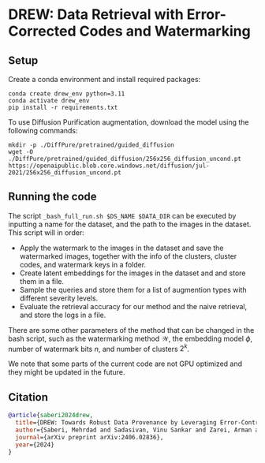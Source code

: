# DREW: Data Retrieval with Error-Corrected Codes and Watermarking

<!-- 
[![Paper](https://img.shields.io/badge/cs.CV-Paper-b31b1b?logo=arxiv&logoColor=red)](https://arxiv.org/abs/2406.02836)

> **DREW : Towards Robust Data Provenance by Leveraging Error-Controlled Watermarking**<br>
> [Mehrdad Saberi](https://github.com/mehrdadsaberi), [Vinu Sankar Sadasivan](), [Arman Zarei](), [Hessam Mahdavifar](), [Soheil Feizi]()<br> -->



## Setup

Create a conda environment and install required packages:
```
conda create drew_env python=3.11
conda activate drew_env
pip install -r requirements.txt
```


To use Diffusion Purification augmentation, download the model using the following commands:
```
mkdir -p ./DiffPure/pretrained/guided_diffusion
wget -O ./DiffPure/pretrained/guided_diffusion/256x256_diffusion_uncond.pt https://openaipublic.blob.core.windows.net/diffusion/jul-2021/256x256_diffusion_uncond.pt
```

## Running the code

The script `_bash_full_run.sh $DS_NAME $DATA_DIR` can be executed by inputting a name for the dataset, and the path to the images in the dataset. This script will in order:

- Apply the watermark to the images in the dataset and save the watermarked images, together with the info of the clusters, cluster codes, and watermark keys in a folder.
- Create latent embeddings for the images in the dataset and and store them in a file.
- Sample the queries and store them for a list of augmention types with different severity levels.
- Evaluate the retrieval accuracy for our method and the naive retrieval, and store the logs in a file.


There are some other parameters of the method that can be changed in the bash script, such as the watermarking method $\mathcal{W}$, the embedding model $\phi$, number of watermark bits $n$, and number of clusters $2^k$.


We note that some parts of the current code are not GPU optimized and they might be updated in the future.



## Citation

```bibtex
@article{saberi2024drew,
  title={DREW: Towards Robust Data Provenance by Leveraging Error-Controlled Watermarking},
  author={Saberi, Mehrdad and Sadasivan, Vinu Sankar and Zarei, Arman and Mahdavifar, Hessam and Feizi, Soheil},
  journal={arXiv preprint arXiv:2406.02836},
  year={2024}
}
```
